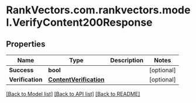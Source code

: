 # RankVectors.com.rankvectors.model.VerifyContent200Response

## Properties

Name | Type | Description | Notes
------------ | ------------- | ------------- | -------------
**Success** | **bool** |  | [optional] 
**Verification** | [**ContentVerification**](ContentVerification.md) |  | [optional] 

[[Back to Model list]](../../README.md#documentation-for-models) [[Back to API list]](../../README.md#documentation-for-api-endpoints) [[Back to README]](../../README.md)

